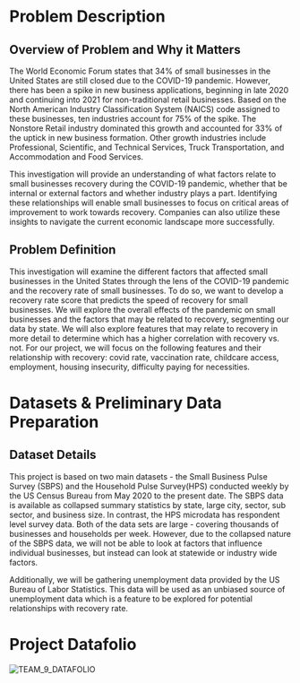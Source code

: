 # Problem Description
## Overview of Problem and Why it Matters
The World Economic Forum states that 34% of small businesses in the United States are still closed due to the COVID-19 pandemic. However, there has been a spike in new business applications, beginning in late 2020 and continuing into 2021 for non-traditional retail businesses. Based on the North American Industry Classification System (NAICS) code assigned to these businesses, ten industries account for 75% of the spike. The Nonstore Retail industry dominated this growth and accounted for 33% of the uptick in new business formation. Other growth industries include Professional, Scientific, and Technical Services, Truck Transportation, and Accommodation and Food Services. 

This investigation will provide an understanding of what factors relate to small businesses recovery during the COVID-19 pandemic, whether that be internal or external factors and whether industry plays a part. Identifying these relationships will enable small businesses to focus on critical areas of improvement to work towards recovery. Companies can also utilize these insights to navigate the current economic landscape more successfully.

## Problem Definition
This investigation will examine the different factors that affected small businesses in the United States through the lens of the COVID-19 pandemic and the recovery rate of small businesses. To do so, we want to develop a recovery rate score that predicts the speed of recovery for small businesses. We will explore the overall effects of the pandemic on small businesses and the factors that may be related to recovery, segmenting our data by state. We will also explore features that may relate to recovery in more detail to determine which has a higher correlation with recovery vs. not. For our project, we will focus on the following features and their relationship with recovery:  covid rate, vaccination rate, childcare access, employment, housing insecurity, difficulty paying for necessities.

# Datasets & Preliminary Data Preparation

## Dataset Details
This project is based on two main datasets - the Small Business Pulse Survey (SBPS) and the Household Pulse Survey(HPS) conducted weekly by the US Census Bureau from May 2020 to the present date. The SBPS data is available as collapsed summary statistics by state, large city, sector, sub sector, and business size. In contrast, the HPS microdata has respondent level survey data. Both of the data sets are large - covering thousands of businesses and households per week. However, due to the collapsed nature of the SBPS data, we will not be able to look at factors that influence individual businesses, but instead can look at statewide or industry wide factors.

Additionally, we will be gathering unemployment data provided by the US Bureau of Labor Statistics. This data will be used as an unbiased source of unemployment data which is a feature to be explored for potential relationships with recovery rate. 

# Project Datafolio
![TEAM_9_DATAFOLIO](https://user-images.githubusercontent.com/10517323/140938381-3b3e3867-ca4b-41ac-8e7b-c5a3877ea184.png)
